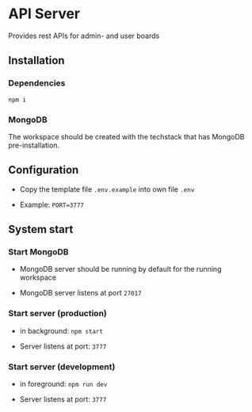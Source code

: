 # API Server

Provides rest APIs for admin- and user boards

## Installation 

### Dependencies

`npm i`

### MongoDB

The workspace should be created with the techstack that has MongoDB pre-installation.

## Configuration

  - Copy the template file `.env.example` into own file `.env`

  - Example: `PORT=3777`

## System start

### Start MongoDB

  - MongoDB server should be running by default for the running workspace

  - MongoDB server listens at port `27017`

### Start server (production)

  - in background:  `npm start`

  - Server listens at port: `3777`

### Start server (development)

  - in foreground:  `npm run dev`

  - Server listens at port: `3777`

